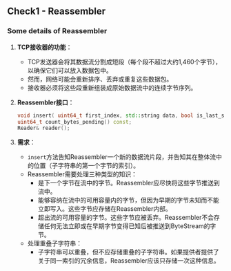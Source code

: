 ## Check1 - Reassembler
### Some details of Reassembler

1. **TCP接收器的功能**：
   - TCP发送器会将其数据流分割成短段（每个段不超过大约1,460个字节），以确保它们可以放入数据包中。
   - 然而，网络可能会重新排序、丢弃或重复这些数据包。
   - 接收器必须将这些段重新组装成原始数据流中的连续字节序列。

2. **Reassembler接口**：
   ```cpp
   void insert( uint64_t first_index, std::string data, bool is_last_substring );
   uint64_t count_bytes_pending() const;
   Reader& reader();
   ```
3. **需求**：
   - `insert`方法告知Reassembler一个新的数据流片段，并告知其在整体流中的位置（子字符串的第一个字节的索引）。
   - Reassembler需要处理三种类型的知识：
     - 是下一个字节在流中的字节。Reassembler应尽快将这些字节推送到流中。
     - 能够容纳在流中的可用容量内的字节，但因为早期的字节未知而不能立即写入。这些字节应存储在Reassembler内部。
     - 超出流的可用容量的字节。这些字节应被丢弃。Reassembler不会存储任何无法立即或在早期字节变得已知后被推送到ByteStream的字节。
   - 处理重叠子字符串：
      - 子字符串可以重叠，但不应存储重叠的子字符串。如果提供者提供了关于同一索引的冗余信息，Reassembler应该只存储一次这种信息。
